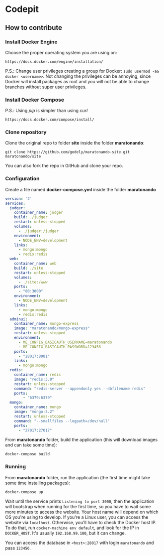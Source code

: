 # Codepit

## How to contribute

### Install Docker Engine

Choose the proper operating system you are using on:

```
https://docs.docker.com/engine/installation/
```

P.S.: Change user privileges creating a group for Docker: `sudo usermod -aG docker <username>`.
Not changing the privileges can be annoying, since Docker will install packages as root and
you will not be able to change branches without super user privileges.

### Install Docker Compose

P.S.: Using _pip_ is simpler than using _curl_

```
https://docs.docker.com/compose/install/
```

### Clone repository

Clone the original repo to folder **site** inside the folder **maratonando**:

```
git clone https://github.com/godely/maratonando-site.git maratonando/site
```

You can also fork the repo in GitHub and clone your repo.

### Configuration

Create a file named **docker-compose.yml** inside the folder **maratonando**

```yml
version: '2'
services:
  judger:
    container_name: judger
    build: ./judger
    restart: unless-stopped
    volumes:
      - ./judger:/judger
    environment:
      - NODE_ENV=development
    links:
      - mongo:mongo
      - redis:redis
  web:
    container_name: web
    build: ./site
    restart: unless-stopped
    volumes:
      - ./site:/www
    ports:
      - "80:3000"
    environment:
      - NODE_ENV=development
    links:
      - mongo:mongo
      - redis:redis
  adminui:
    container_name: mongo-express
    image: "maratonando/mongo-express"
    restart: unless-stopped
    environment:
      - ME_CONFIG_BASICAUTH_USERNAME=maratonando
      - ME_CONFIG_BASICAUTH_PASSWORD=123456
    ports:
      - "28017:8081"
    links:
      - mongo:mongo
  redis:
    container_name: redis
    image: "redis:3.0"
    restart: unless-stopped
    command: "redis-server --appendonly yes --dbfilename redis"
    ports:
        - "6379:6379"
  mongo:
    container_name: mongo
    image: "mongo:3.2"
    restart: unless-stopped
    command: "--smallfiles --logpath=/dev/null"
    ports:
      - "27017:27017"
```

From **maratonando** folder, build the application (this will download images and can take some time):

```
docker-compose build
```

### Running

From **maratonando** folder, run the application (the first time might take some time installing packages):

```
docker-compose up
```

Wait until the service prints `Listening to port 3000`, then the application will bootstrap when running
for the first time, so you have to wait some more minutes to access the website. Your host name will depend on which OS you're using to develop. If you're a Linux user, you can access the website via `localhost`. Otherwise, you'll have to check the Docker host IP. To do that, run `docker-machine env default`, and look for the IP in `DOCKER_HOST`. It's usually `192.168.99.100`, but it can change.

You can access the database in `<host>:28017` with login `maratonando` and pass `123456`.
